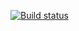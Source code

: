[![Build status](https://ci.appveyor.com/api/projects/status/mu28pgp0vb2k79jv?svg=true)](https://ci.appveyor.com/project/shutnikmiit/ahjcodeeventsyarn)